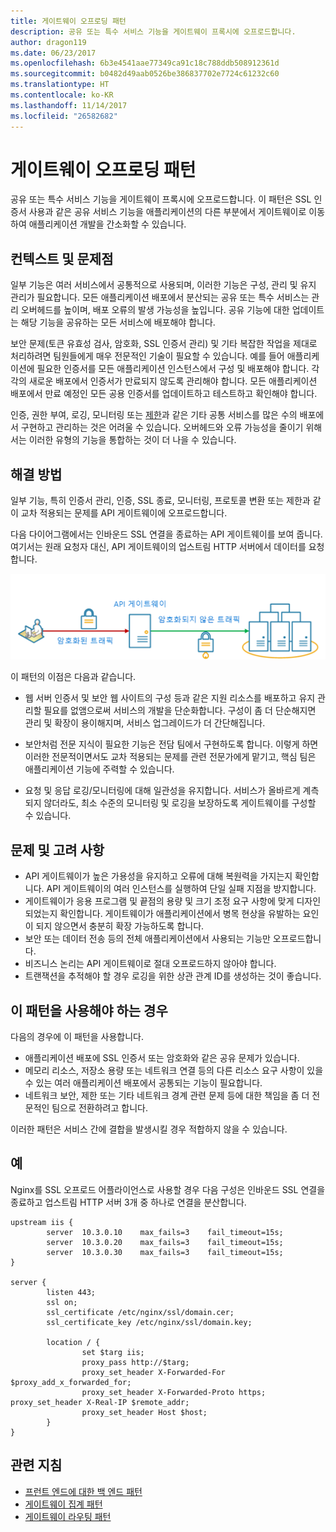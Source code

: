 ```yaml
---
title: 게이트웨이 오프로딩 패턴
description: 공유 또는 특수 서비스 기능을 게이트웨이 프록시에 오프로드합니다.
author: dragon119
ms.date: 06/23/2017
ms.openlocfilehash: 6b3e4541aae77349ca91c18c788ddb508912361d
ms.sourcegitcommit: b0482d49aab0526be386837702e7724c61232c60
ms.translationtype: HT
ms.contentlocale: ko-KR
ms.lasthandoff: 11/14/2017
ms.locfileid: "26582682"
---
```

# <a name="gateway-offloading-pattern"></a>게이트웨이 오프로딩 패턴

공유 또는 특수 서비스 기능을 게이트웨이 프록시에 오프로드합니다. 이 패턴은 SSL 인증서 사용과 같은 공유 서비스 기능을 애플리케이션의 다른 부분에서 게이트웨이로 이동하여 애플리케이션 개발을 간소화할 수 있습니다.

## <a name="context-and-problem"></a>컨텍스트 및 문제점

일부 기능은 여러 서비스에서 공통적으로 사용되며, 이러한 기능은 구성, 관리 및 유지 관리가 필요합니다. 모든 애플리케이션 배포에서 분산되는 공유 또는 특수 서비스는 관리 오버헤드를 높이며, 배포 오류의 발생 가능성을 높입니다. 공유 기능에 대한 업데이트는 해당 기능을 공유하는 모든 서비스에 배포해야 합니다.

보안 문제(토큰 유효성 검사, 암호화, SSL 인증서 관리) 및 기타 복잡한 작업을 제대로 처리하려면 팀원들에게 매우 전문적인 기술이 필요할 수 있습니다. 예를 들어 애플리케이션에 필요한 인증서를 모든 애플리케이션 인스턴스에서 구성 및 배포해야 합니다. 각각의 새로운 배포에서 인증서가 만료되지 않도록 관리해야 합니다. 모든 애플리케이션 배포에서 만료 예정인 모든 공용 인증서를 업데이트하고 테스트하고 확인해야 합니다.

인증, 권한 부여, 로깅, 모니터링 또는 [제한](./throttling.md)과 같은 기타 공통 서비스를 많은 수의 배포에서 구현하고 관리하는 것은 어려울 수 있습니다. 오버헤드와 오류 가능성을 줄이기 위해서는 이러한 유형의 기능을 통합하는 것이 더 나을 수 있습니다.

## <a name="solution"></a>해결 방법

일부 기능, 특히 인증서 관리, 인증, SSL 종료, 모니터링, 프로토콜 변환 또는 제한과 같이 교차 적용되는 문제를 API 게이트웨이에 오프로드합니다. 

다음 다이어그램에서는 인바운드 SSL 연결을 종료하는 API 게이트웨이를 보여 줍니다. 여기서는 원래 요청자 대신, API 게이트웨이의 업스트림 HTTP 서버에서 데이터를 요청합니다.

 ![](./_images/gateway-offload.png)
 
이 패턴의 이점은 다음과 같습니다.

- 웹 서버 인증서 및 보안 웹 사이트의 구성 등과 같은 지원 리소스를 배포하고 유지 관리할 필요를 없앰으로써 서비스의 개발을 단순화합니다. 구성이 좀 더 단순해지면 관리 및 확장이 용이해지며, 서비스 업그레이드가 더 간단해집니다.

- 보안처럼 전문 지식이 필요한 기능은 전담 팀에서 구현하도록 합니다. 이렇게 하면 이러한 전문적이면서도 교차 적용되는 문제를 관련 전문가에게 맡기고, 핵심 팀은 애플리케이션 기능에 주력할 수 있습니다.

- 요청 및 응답 로깅/모니터링에 대해 일관성을 유지합니다. 서비스가 올바르게 계측되지 않더라도, 최소 수준의 모니터링 및 로깅을 보장하도록 게이트웨이를 구성할 수 있습니다.

## <a name="issues-and-considerations"></a>문제 및 고려 사항

- API 게이트웨이가 높은 가용성을 유지하고 오류에 대해 복원력을 가지는지 확인합니다. API 게이트웨이의 여러 인스턴스를 실행하여 단일 실패 지점을 방지합니다. 
- 게이트웨이가 응용 프로그램 및 끝점의 용량 및 크기 조정 요구 사항에 맞게 디자인되었는지 확인합니다. 게이트웨이가 애플리케이션에서 병목 현상을 유발하는 요인이 되지 않으면서 충분히 확장 가능하도록 합니다.
- 보안 또는 데이터 전송 등의 전체 애플리케이션에서 사용되는 기능만 오프로드합니다.
- 비즈니스 논리는 API 게이트웨이로 절대 오프로드하지 않아야 합니다. 
- 트랜잭션을 추적해야 할 경우 로깅을 위한 상관 관계 ID를 생성하는 것이 좋습니다.

## <a name="when-to-use-this-pattern"></a>이 패턴을 사용해야 하는 경우

다음의 경우에 이 패턴을 사용합니다.

- 애플리케이션 배포에 SSL 인증서 또는 암호화와 같은 공유 문제가 있습니다.
- 메모리 리소스, 저장소 용량 또는 네트워크 연결 등의 다른 리소스 요구 사항이 있을 수 있는 여러 애플리케이션 배포에서 공통되는 기능이 필요합니다.
- 네트워크 보안, 제한 또는 기타 네트워크 경계 관련 문제 등에 대한 책임을 좀 더 전문적인 팀으로 전환하려고 합니다.

이러한 패턴은 서비스 간에 결합을 발생시킬 경우 적합하지 않을 수 있습니다.

## <a name="example"></a>예

Nginx를 SSL 오프로드 어플라이언스로 사용할 경우 다음 구성은 인바운드 SSL 연결을 종료하고 업스트림 HTTP 서버 3개 중 하나로 연결을 분산합니다.

```
upstream iis {
        server  10.3.0.10    max_fails=3    fail_timeout=15s;
        server  10.3.0.20    max_fails=3    fail_timeout=15s;
        server  10.3.0.30    max_fails=3    fail_timeout=15s;
}

server {
        listen 443;
        ssl on;
        ssl_certificate /etc/nginx/ssl/domain.cer;
        ssl_certificate_key /etc/nginx/ssl/domain.key;

        location / {
                set $targ iis;
                proxy_pass http://$targ;
                proxy_set_header X-Forwarded-For $proxy_add_x_forwarded_for;
                proxy_set_header X-Forwarded-Proto https;
proxy_set_header X-Real-IP $remote_addr;
                proxy_set_header Host $host;
        }
}
```

## <a name="related-guidance"></a>관련 지침

- [프런트 엔드에 대한 백 엔드 패턴](./backends-for-frontends.md)
- [게이트웨이 집계 패턴](./gateway-aggregation.md)
- [게이트웨이 라우팅 패턴](./gateway-routing.md)

